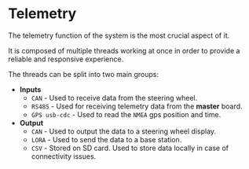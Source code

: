 # Telemetry

The telemetry function of the system is the most crucial aspect of it.

It is composed of multiple threads working at once in order to provide a reliable and responsive experience.

The threads can be split into two main groups:

* **Inputs**
    - `CAN` - Used to receive data from the steering wheel.
    - `RS485` - Used for receiving telemetry data from the **master** board.
    - `GPS usb-cdc` - Used to read the `NMEA` gps position and time.
* **Output**
    - `CAN` - Used to output the data to a steering wheel display.
    - `LORA` - Used to send the data to a base station.
    - `CSV` - Stored on SD card. Used to store data locally in case of connectivity issues.
